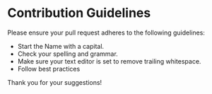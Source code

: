 # Contribution Guidelines

Please ensure your pull request adheres to the following guidelines:

- Start the Name with a capital.
- Check your spelling and grammar.
- Make sure your text editor is set to remove trailing whitespace.
- Follow best practices

Thank you for your suggestions!
